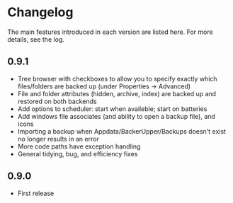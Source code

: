 Changelog
=========

The main features introduced in each version are listed here.
For more details, see the log.

0.9.1
-----
 - Tree browser with checkboxes to allow you to specify exactly which files/folders are backed up (under Properties -> Advanced)
 - File and folder attributes (hidden, archive, index) are backed up and restored on both backends
 - Add options to scheduler: start when availeble; start on batteries
 - Add windows file associates (and ability to open a backup file), and icons
 - Importing a backup when Appdata/BackerUpper/Backups doesn't exist no longer results in an error
 - More code paths have exception handling
 - General tidying, bug, and efficiency fixes

0.9.0
-----
 - First release
